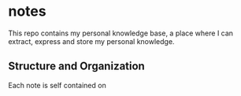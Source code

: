 # notes
This repo contains my personal knowledge base, a place where I can extract, express and store my personal knowledge.

## Structure and Organization

Each note is self contained on 
<!--stackedit_data:
eyJoaXN0b3J5IjpbLTEyNDQzMzE5ODldfQ==
-->